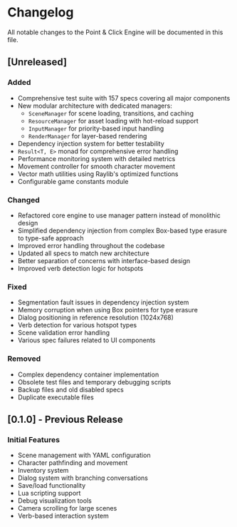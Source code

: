 # Changelog

All notable changes to the Point & Click Engine will be documented in this file.

## [Unreleased]

### Added
- Comprehensive test suite with 157 specs covering all major components
- New modular architecture with dedicated managers:
  - `SceneManager` for scene loading, transitions, and caching
  - `ResourceManager` for asset loading with hot-reload support
  - `InputManager` for priority-based input handling
  - `RenderManager` for layer-based rendering
- Dependency injection system for better testability
- `Result<T, E>` monad for comprehensive error handling
- Performance monitoring system with detailed metrics
- Movement controller for smooth character movement
- Vector math utilities using Raylib's optimized functions
- Configurable game constants module

### Changed
- Refactored core engine to use manager pattern instead of monolithic design
- Simplified dependency injection from complex Box-based type erasure to type-safe approach
- Improved error handling throughout the codebase
- Updated all specs to match new architecture
- Better separation of concerns with interface-based design
- Improved verb detection logic for hotspots

### Fixed
- Segmentation fault issues in dependency injection system
- Memory corruption when using Box pointers for type erasure
- Dialog positioning in reference resolution (1024x768)
- Verb detection for various hotspot types
- Scene validation error handling
- Various spec failures related to UI components

### Removed
- Complex dependency container implementation
- Obsolete test files and temporary debugging scripts
- Backup files and old disabled specs
- Duplicate executable files

## [0.1.0] - Previous Release

### Initial Features
- Scene management with YAML configuration
- Character pathfinding and movement
- Inventory system
- Dialog system with branching conversations
- Save/load functionality
- Lua scripting support
- Debug visualization tools
- Camera scrolling for large scenes
- Verb-based interaction system